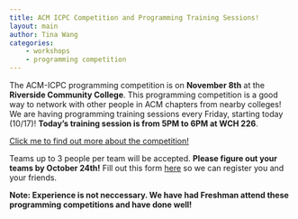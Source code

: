 ```yaml
---
title: ACM ICPC Competition and Programming Training Sessions!
layout: main
author: Tina Wang
categories:
    - workshops
    - programming competition
---
```


The ACM-ICPC programming competition is on **November 8th** at the **Riverside Community College**. This programming competition is a good way to network with other people in ACM chapters from nearby colleges! We are having programming training sessions every Friday, starting today (10/17)! **Today’s training session is from 5PM to 6PM at WCH 226**.

[Click me to find out more about the competition!](http://www.socalcontest.org/current/index.shtml)

Teams up to 3 people per team will be accepted. **Please figure out your teams by October 24th!** Fill out this form [here](https://docs.google.com/forms/d/1YeemX364QnpwYqZ0QCe0PcJ3Hospor1-Xd02Z5IerQg/viewform?usp=send_form
) so we can register you and your friends.

**Note: Experience is not neccessary. We have had Freshman attend these programming competitions and have done well!**
